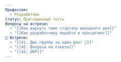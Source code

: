 ```yaml
---
Профессия:
  - Разработчик
Статус: Приглашенный гость
Вопросы на встрече:
  - "[[Как вернуть темп стартапу выходного дня]]"
  - "[[Как разработчику перейти в консалтинг]]"
👘 Встречи:
  - "[[41. Две группы за один раз! 🫣]]"
  - "[[42. Вопросы на ответы]]"
  - "[[43. ОКР]]"
---
```

